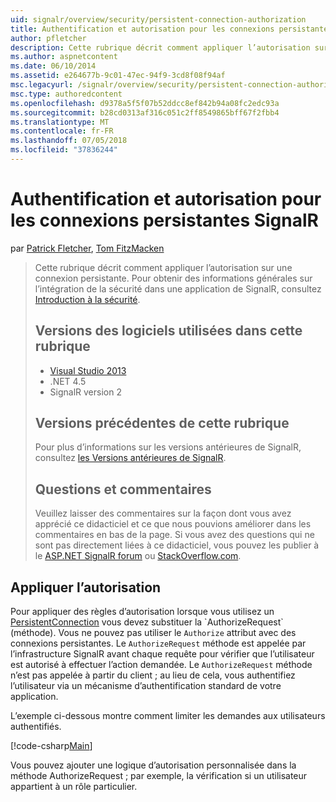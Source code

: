 ```yaml
---
uid: signalr/overview/security/persistent-connection-authorization
title: Authentification et autorisation pour les connexions persistantes SignalR | Microsoft Docs
author: pfletcher
description: Cette rubrique décrit comment appliquer l’autorisation sur une connexion persistante. Pour des informations générales sur l’intégration de la sécurité dans une application SignalR,...
ms.author: aspnetcontent
ms.date: 06/10/2014
ms.assetid: e264677b-9c01-47ec-94f9-3cd8f08f94af
msc.legacyurl: /signalr/overview/security/persistent-connection-authorization
msc.type: authoredcontent
ms.openlocfilehash: d9378a5f5f07b52ddcc8ef842b94a08fc2edc93a
ms.sourcegitcommit: b28cd0313af316c051c2ff8549865bff67f2fbb4
ms.translationtype: MT
ms.contentlocale: fr-FR
ms.lasthandoff: 07/05/2018
ms.locfileid: "37836244"
---
```

<a name="authentication-and-authorization-for-signalr-persistent-connections"></a>Authentification et autorisation pour les connexions persistantes SignalR
====================
par [Patrick Fletcher](https://github.com/pfletcher), [Tom FitzMacken](https://github.com/tfitzmac)

> Cette rubrique décrit comment appliquer l’autorisation sur une connexion persistante. Pour obtenir des informations générales sur l’intégration de la sécurité dans une application de SignalR, consultez [Introduction à la sécurité](introduction-to-security.md). 
> 
> ## <a name="software-versions-used-in-this-topic"></a>Versions des logiciels utilisées dans cette rubrique
> 
> 
> - [Visual Studio 2013](https://www.microsoft.com/visualstudio/eng/2013-downloads)
> - .NET 4.5
> - SignalR version 2
>   
> 
> 
> ## <a name="previous-versions-of-this-topic"></a>Versions précédentes de cette rubrique
> 
> Pour plus d’informations sur les versions antérieures de SignalR, consultez [les Versions antérieures de SignalR](../older-versions/index.md).
> 
> ## <a name="questions-and-comments"></a>Questions et commentaires
> 
> Veuillez laisser des commentaires sur la façon dont vous avez apprécié ce didacticiel et ce que nous pouvions améliorer dans les commentaires en bas de la page. Si vous avez des questions qui ne sont pas directement liées à ce didacticiel, vous pouvez les publier à le [ASP.NET SignalR forum](https://forums.asp.net/1254.aspx/1?ASP+NET+SignalR) ou [StackOverflow.com](http://stackoverflow.com/).


## <a name="enforce-authorization"></a>Appliquer l’autorisation

Pour appliquer des règles d’autorisation lorsque vous utilisez un [PersistentConnection](https://msdn.microsoft.com/library/microsoft.aspnet.signalr.persistentconnection(v=vs.111).aspx) vous devez substituer la `AuthorizeRequest` (méthode). Vous ne pouvez pas utiliser le `Authorize` attribut avec des connexions persistantes. Le `AuthorizeRequest` méthode est appelée par l’infrastructure SignalR avant chaque requête pour vérifier que l’utilisateur est autorisé à effectuer l’action demandée. Le `AuthorizeRequest` méthode n’est pas appelée à partir du client ; au lieu de cela, vous authentifiez l’utilisateur via un mécanisme d’authentification standard de votre application.

L’exemple ci-dessous montre comment limiter les demandes aux utilisateurs authentifiés.

[!code-csharp[Main](persistent-connection-authorization/samples/sample1.cs)]

Vous pouvez ajouter une logique d’autorisation personnalisée dans la méthode AuthorizeRequest ; par exemple, la vérification si un utilisateur appartient à un rôle particulier.
